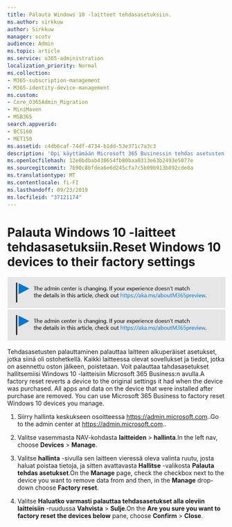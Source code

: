 ```yaml
---
title: Palauta Windows 10 -laitteet tehdasasetuksiin.
ms.author: sirkkuw
author: Sirkkuw
manager: scotv
audience: Admin
ms.topic: article
ms.service: o365-administration
localization_priority: Normal
ms.collection:
- M365-subscription-management
- M365-identity-device-management
ms.custom:
- Core_O365Admin_Migration
- MiniMaven
- MSB365
search.appverid:
- BCS160
- MET150
ms.assetid: c4db6caf-74df-4734-b1dd-53e371c7a3c3
description: 'Opi käyttämään Microsoft 365 Businessin tehdas asetusten palauttamista Windows 10-laitteisiin. '
ms.openlocfilehash: 12e0bdbab430654fb80baa0313e63b2493e5077e
ms.sourcegitcommit: 7690c8bfdea6e6d245cfa7c5b09b913b092cde0a
ms.translationtype: MT
ms.contentlocale: fi-FI
ms.lasthandoff: 09/23/2019
ms.locfileid: "37121174"
---
```

# <a name="reset-windows-10-devices-to-their-factory-settings"></a><span data-ttu-id="03dcd-103">Palauta Windows 10 -laitteet tehdasasetuksiin.</span><span class="sxs-lookup"><span data-stu-id="03dcd-103">Reset Windows 10 devices to their factory settings</span></span>

<span data-ttu-id="03dcd-104">[![Etiketti, jonka avulla voit tietää, että hallinta keskus on muuttumassa ja löydät lisä tietoja osoitteessa aka.ms/aboutM365preview.](media/m365admincenterchanging.png)](https://docs.microsoft.com/office365/admin/microsoft-365-admin-center-preview)</span><span class="sxs-lookup"><span data-stu-id="03dcd-104">[![Label to let you know the admin center is changing and you can find more details at aka.ms/aboutM365preview.](media/m365admincenterchanging.png)](https://docs.microsoft.com/office365/admin/microsoft-365-admin-center-preview)</span></span>

<span data-ttu-id="03dcd-p101">Tehdasasetusten palauttaminen palauttaa laitteen alkuperäiset asetukset, jotka siinä oli ostohetkellä. Kaikki laitteessa olevat sovellukset ja tiedot, jotka on asennettu oston jälkeen, poistetaan. Voit palauttaa tahdasasetukset hallitsemiisi Windows 10 -laitteisiin Microsoft 365 Business:n avulla.</span><span class="sxs-lookup"><span data-stu-id="03dcd-p101">A factory reset reverts a device to the original settings it had when the device was purchased. All apps and data on the device that were installed after purchase are removed. You can use Microsoft 365 Business to factory reset Windows 10 devices you manage.</span></span>
  
1. <span data-ttu-id="03dcd-108">Siirry hallinta keskukseen osoitteessa <a href="https://go.microsoft.com/fwlink/p/?linkid=837890" target="_blank">https://admin.microsoft.com</a>..</span><span class="sxs-lookup"><span data-stu-id="03dcd-108">Go to the admin center at <a href="https://go.microsoft.com/fwlink/p/?linkid=837890" target="_blank">https://admin.microsoft.com</a>..</span></span> 
    
2. <span data-ttu-id="03dcd-109">Valitse vasemmasta NAV-kohdasta **laitteiden** \> **hallinta**.</span><span class="sxs-lookup"><span data-stu-id="03dcd-109">In the left nav, choose **Devices** \> **Manage**.</span></span>

3. <span data-ttu-id="03dcd-110">Valitse **hallinta** -sivulla sen laitteen vieressä oleva valinta ruutu, josta haluat poistaa tietoja, ja sitten avattavasta **Hallitse** -valikosta **Palauta tehdas asetukset**.</span><span class="sxs-lookup"><span data-stu-id="03dcd-110">On the **Manage** page, check the checkbox next to the device you want to remove data from and then, in the **Manage** drop-down choose **Factory reset**.</span></span>
    
4. <span data-ttu-id="03dcd-111">Valitse **Haluatko varmasti palauttaa tehdasasetukset alla oleviin laitteisiin** -ruudussa **Vahvista** \> **Sulje**.</span><span class="sxs-lookup"><span data-stu-id="03dcd-111">On the **Are you sure you want to factory reset the devices below** pane, choose **Confirm** \> **Close**.</span></span>
    
  

